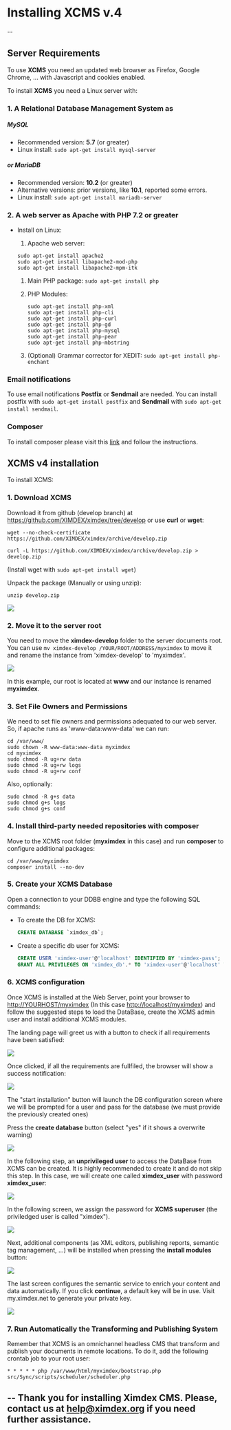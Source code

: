 


# Installing XCMS v.4
--

## Server Requirements

To use **XCMS** you need an updated web browser as Firefox, Google Chrome, ... with Javascript and cookies enabled.

To install **XCMS** you need a Linux server with:

### 1. A Relational Database Management System as

##### MySQL

* Recommended version: **5.7** (or greater)
* Linux install: `sudo apt-get install mysql-server`

##### or MariaDB

* Recommended version: **10.2** (or greater)
* Alternative versions: prior versions, like **10.1**, reported some errors.
* Linux install: `sudo apt-get install mariadb-server`

### 2. A web server as Apache with PHP 7.2 or greater

* Install on Linux:

  1. Apache web server:   
  ```shell
  sudo apt-get install apache2
  sudo apt-get install libapache2-mod-php
  sudo apt-get install libapache2-mpm-itk
  ```
  
  1. Main PHP package: `sudo apt-get install php`

  2. PHP Modules:
     ```shell
     sudo apt-get install php-xml
     sudo apt-get install php-cli
     sudo apt-get install php-curl
     sudo apt-get install php-gd
     sudo apt-get install php-mysql
     sudo apt-get install php-pear
     sudo apt-get install php-mbstring
     ```

  3. (Optional) Grammar corrector for XEDIT: `sudo apt-get install php-enchant`


### Email notifications

To use email notifications **Postfix** or **Sendmail** are needed. You can install postfix with `sudo apt-get install postfix` and **Sendmail** with `sudo apt-get install sendmail`.

### Composer

To install composer please visit this [link](https://getcomposer.org/doc/00-intro.md#installation-linux-unix-macos) and follow the instructions.

## XCMS v4 installation

To install XCMS:

### 1. Download XCMS

Download it from github (develop branch) at https://github.com/XIMDEX/ximdex/tree/develop or use **curl** or **wget**:

```shell
wget --no-check-certificate https://github.com/XIMDEX/ximdex/archive/develop.zip
```

```shell
curl -L https://github.com/XIMDEX/ximdex/archive/develop.zip > develop.zip
```

(Install wget with ```sudo apt-get install wget```)

Unpack the package (Manually or using unzip):

```shell
unzip develop.zip
```

![](https://raw.githubusercontent.com/XIMDEX/resources/master/img/XCMS-install/Selección_020.png)

### 2. Move it to the server root

You need to move the **ximdex-develop** folder to the server documents root. You can use `mv ximdex-develop /YOUR/ROOT/ADDRESS/myximdex` to move it and rename the instance from 'ximdex-develop' to 'myximdex'.

![](https://raw.githubusercontent.com/XIMDEX/resources/master/img/XCMS-install/Selección_021.png)

In this example, our root is located at **www** and our instance is renamed **myximdex**.

### 3. Set File Owners and Permissions

We need to set file owners and permissions adequated to our web server. So, if apache runs as 'www-data:www-data' we can run:

```shell
cd /var/www/
sudo chown -R www-data:www-data myximdex
cd myximdex
sudo chmod -R ug+rw data
sudo chmod -R ug+rw logs
sudo chmod -R ug+rw conf
```

Also, optionally:

```shell
sudo chmod -R g+s data
sudo chmod g+s logs
sudo chmod g+s conf
```

### 4. Install third-party needed repositories with **composer**

Move to the XCMS root folder (**myximdex** in this case) and run **composer** to configure additional packages:

```shell
cd /var/www/myximdex
composer install --no-dev
```

### 5. Create your XCMS Database

Open a connection to your DDBB engine and type the following SQL commands:

* To create the DB for XCMS:

  ```sql
  CREATE DATABASE `ximdex_db`;
  ```

* Create a specific db user for XCMS:

  ```sql
  CREATE USER 'ximdex-user'@'localhost' IDENTIFIED BY 'ximdex-pass';
  GRANT ALL PRIVILEGES ON 'ximdex_db'.* TO 'ximdex-user'@'localhost' WITH GRANT OPTION;
  ```

### 6. XCMS configuration

Once XCMS is installed at the Web Server, point your browser to <http://YOURHOST/myximdex> (In this case <http://localhost/myximdex>) and follow the suggested steps to load the DataBase, create the XCMS admin user and install additional XCMS modules.

The landing page will greet us with a button to check if all requirements have been satisfied:

![](https://raw.githubusercontent.com/XIMDEX/resources/master/img/XCMS-install/023.png)

Once clicked, if all the requirements are fullfiled, the browser will show a success notification:

![](https://raw.githubusercontent.com/XIMDEX/resources/master/img/XCMS-install/Selección_024.png)

The "start installation" button will launch the DB configuration screen where we will be prompted for a user and pass for the database (we must provide the previously created ones)

Press the **create database** button (select "yes" if it shows a overwrite warning)

![](https://raw.githubusercontent.com/XIMDEX/resources/master/img/XCMS-install/026.png)

In the following step, an **unprivileged user** to access the DataBase from XCMS can be created. It is highly recommended to create it and do not skip this step. In this case, we will create one called **ximdex_user** with password **ximdex_user**:

![](https://raw.githubusercontent.com/XIMDEX/resources/master/img/XCMS-install/Selección_027.png)

In the following screen, we assign the password for **XCMS superuser** (the priviledged user is called "ximdex").

![](https://raw.githubusercontent.com/XIMDEX/resources/master/img/XCMS-install/028.png)

Next, additional components (as XML editors, publishing reports, semantic tag management, ...) will be installed when pressing the **install modules** button:

![](https://raw.githubusercontent.com/XIMDEX/resources/master/img/XCMS-install/029.png)

The last screen configures the semantic service to enrich your content and data automatically. If you click **continue**, a  default key will be in use. Visit my.ximdex.net to generate your private key.

![](https://raw.githubusercontent.com/XIMDEX/resources/master/img/XCMS-install/031.png)

### 7. Run Automatically the Transforming and Publishing System

Remember that XCMS is an omnichannel headless CMS that transform and publish your documents in remote locations. To do it, add the following crontab job to your root user:
```
* * * * * php /var/www/html/myximdex/bootstrap.php src/Sync/scripts/scheduler/scheduler.php
```
--
Thank you for installing **Ximdex CMS**. Please, contact us at **help@ximdex.org** if you need further assistance.
--
